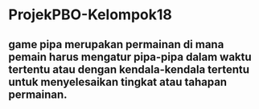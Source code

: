 # ProjekPBO-Kelompok18
## game pipa merupakan permainan di mana pemain harus mengatur pipa-pipa dalam waktu tertentu atau dengan kendala-kendala tertentu untuk menyelesaikan tingkat atau tahapan permainan.
